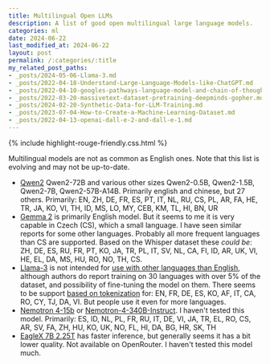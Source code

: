 ```yaml
---
title: Multilingual Open LLMs
description: A list of good open multilingual large language models.
categories: ml
date: 2024-06-22
last_modified_at: 2024-06-22
layout: post
permalink: /:categories/:title
my_related_post_paths:
- _posts/2024-05-06-Llama-3.md
- _posts/2022-04-18-Understand-Large-Language-Models-like-ChatGPT.md
- _posts/2022-04-10-googles-pathways-language-model-and-chain-of-thought.md
- _posts/2022-03-20-massivetext-dataset-pretraining-deepminds-gopher.md
- _posts/2024-02-20-Synthetic-Data-for-LLM-Training.md
- _posts/2023-07-04-How-to-Create-a-Machine-Learning-Dataset.md
- _posts/2022-04-13-openai-dall-e-2-and-dall-e-1.md
---
```


{% include highlight-rouge-friendly.css.html %}


Multilingual models are not as common as English ones. Note that this list is evolving and may not be up-to-date.


- [Qwen2](https://qwenlm.github.io/blog/qwen2/) Qwen2-72B and various other sizes Qwen2-0.5B, Qwen2-1.5B, Qwen2-7B, Qwen2-57B-A14B. Primarily english and chinese, but 27 others. Primarily: EN, ZH, DE, FR, ES, PT, IT, NL, RU, CS, PL, AR, FA, HE, TR, JA, KO, VI, TH, ID, MS, LO, MY, CEB, KM, TL, HI, BN, UR
- [Gemma 2](https://storage.googleapis.com/deepmind-media/gemma/gemma-2-report.pdf) is primarily English model. But it seems to me it is very capable in Czech (CS), which a small language. I have seen similar reports for some other languages. Probably all more frequent languages than CS are supported. Based on the Whisper dataset these _could be_: ZH, DE, ES, RU, FR, PT, KO, JA, TR, PL, IT, SV, NL, CA, FI, ID, AR, UK, VI, HE, EL, DA, MS, HU, RO, NO, TH, CS.
- [Llama-3](/ml/Llama-3) is not intended for [use with other languages than English](https://github.com/meta-llama/llama3/blob/main/MODEL_CARD.md), although authors do report training on 30 languages with over 5% of the dataset, and possibility of fine-tuning the model on them. There seems to be support [based on tokenization](https://www.icodeformybhasa.com/p/exploring-multilingual-aspects-and) for: EN, FR, DE, ES, KO, AF, IT, CA, RO, CY, TJ, DA, VI. But people use it even for more languages.
- [Nemotron 4-15b](https://arxiv.org/html/2402.16819v2) or [Nemotron-4-340B-Instruct](https://huggingface.co/nvidia/Nemotron-4-340B-Instruct). I haven't tested this model. Primarily: ES, ID, NL, PL, FR, RU, IT, DE, VI, JA, TR, EL, RO, CS, AR, SV, FA, ZH, HU, KO, UK, NO, FL, HI, DA, BG, HR, SK, TH
- [EagleX 7B 2.25T](https://huggingface.co/RWKV/v5-EagleX-v2-7B-pth) has faster inference, but generally seems it has a bit lower quality. Not available on OpenRouter.  I haven't tested this model much.


